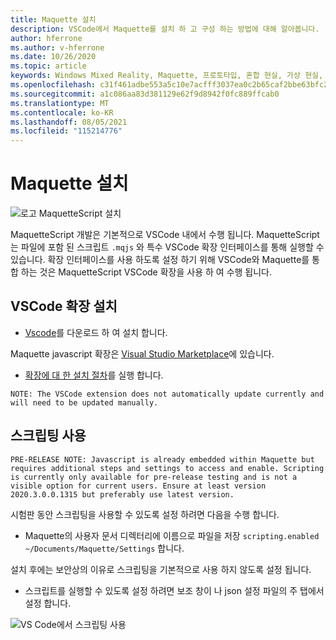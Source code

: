 ```yaml
---
title: Maquette 설치
description: VSCode에서 Maquette를 설치 하 고 구성 하는 방법에 대해 알아봅니다.
author: hferrone
ms.author: v-hferrone
ms.date: 10/26/2020
ms.topic: article
keywords: Windows Mixed Reality, Maquette, 프로토타입, 혼합 현실, 가상 현실, VR, MR, 피드백, 피드백 허브, 버그
ms.openlocfilehash: c31f461adbe553a5c10e7acfff3037ea0c2b65caf2bbe63bfc234e067a6369e8
ms.sourcegitcommit: a1c086aa83d381129e62f9d8942f0fc889ffcab0
ms.translationtype: MT
ms.contentlocale: ko-KR
ms.lasthandoff: 08/05/2021
ms.locfileid: "115214776"
---
```

# <a name="installing-maquette"></a>Maquette 설치

<!-- TODO(Harrison): Need consolidated logo with text. -->
![로고 ](../images/MaquetteIcon.png) MaquetteScript 설치

<!-- TODO(Stefan): Need more explanation on the .mqjs route for running MaquetteScript. -->
MaquetteScript 개발은 기본적으로 VSCode 내에서 수행 됩니다. MaquetteScript는 파일에 포함 된 스크립트 `.mqjs` 와 특수 VSCode 확장 인터페이스를 통해 실행할 수 있습니다. 확장 인터페이스를 사용 하도록 설정 하기 위해 VSCode와 Maquette를 통합 하는 것은 MaquetteScript VSCode 확장을 사용 하 여 수행 됩니다.

## <a name="installing-the-vscode-extension"></a>VSCode 확장 설치

* [Vscode](https://code.visualstudio.com)를 다운로드 하 여 설치 합니다. 

Maquette javascript 확장은 [Visual Studio Marketplace](https://marketplace.visualstudio.com/items?itemName=ms-maquette.vscode-maquette-javascript)에 있습니다.

* [확장에 대 한 설치 절차](vscode:extension/ms-maquette.vscode-maquette-javascript)를 실행 합니다.

<!-- TODO(Stefan): Are there plans to have the extension update manually in the future? If so, when will this be available? -->
`NOTE: The VSCode extension does not automatically update currently and will need to be updated manually.`

## <a name="enabling-scripting"></a>스크립팅 사용

<!-- TODO(Stefan): Is scripting still a pre-release only option? If and when will it be available for current users? -->
`PRE-RELEASE NOTE: Javascript is already embedded within Maquette but requires additional steps and settings to access and enable. Scripting is currently only available for pre-release testing and is not a visible option for current users. Ensure at least version 2020.3.0.0.1315 but preferably use latest version.`

시험판 동안 스크립팅을 사용할 수 있도록 설정 하려면 다음을 수행 합니다.

* Maquette의 사용자 문서 디렉터리에 이름으로 파일을 저장 `scripting.enabled` `~/Documents/Maquette/Settings` 합니다.

설치 후에는 보안상의 이유로 스크립팅을 기본적으로 사용 하지 않도록 설정 됩니다.

<!-- TODO(Stefan): Missing a first step where the user has to select the {} tab in VSCode, shown in the screenshot, to access the scripting enabled setting.
                   - Also missing instructions and screenshot on how to turn on scripting in the JSON settings file.
 -->
* 스크립트를 실행할 수 있도록 설정 하려면 보조 창이 나 json 설정 파일의 주 탭에서 설정 합니다.

![VS Code에서 스크립팅 사용](images/IntroductionEnableScripting.png)


